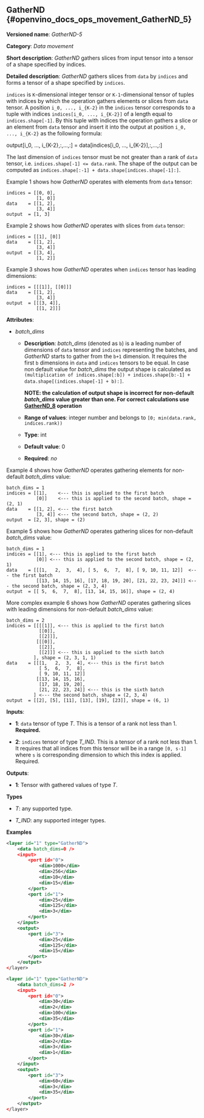 ## GatherND <a name="GatherND"></a> {#openvino_docs_ops_movement_GatherND_5}

**Versioned name**: *GatherND-5*

**Category**: *Data movement*

**Short description**: *GatherND* gathers slices from input tensor into a tensor of a shape specified by indices.

**Detailed description**: *GatherND* gathers slices from `data` by `indices` and forms a tensor of a shape specified by `indices`.

`indices` is `K`-dimensional integer tensor or `K-1`-dimensional tensor of tuples with indices by which the operation gathers elements or slices
from `data` tensor. A position `i_0, ..., i_{K-2}` in the `indices` tensor corresponds to a tuple with indices `indices[i_0, ..., i_{K-2}]`
of a length equal to `indices.shape[-1]`. By this tuple with indices the operation gathers a slice or an element from `data` tensor and
insert it into the output at position `i_0, ..., i_{K-2}` as the following formula:

output[i_0, ..., i_{K-2},:,...,:] = data[indices[i_0, ..., i_{K-2}],:,...,:]

The last dimension of `indices` tensor must be not greater than a rank of `data` tensor, i.e. `indices.shape[-1] <= data.rank`.
The shape of the output can be computed as `indices.shape[:-1] + data.shape[indices.shape[-1]:]`.

Example 1 shows how *GatherND* operates with elements from `data` tensor:

```
indices = [[0, 0],
           [1, 0]]
data    = [[1, 2],
           [3, 4]]
output  = [1, 3]
```

Example 2 shows how *GatherND* operates with slices from `data` tensor:

```
indices = [[1], [0]]
data    = [[1, 2],
           [3, 4]]
output  = [[3, 4],
           [1, 2]]
```

Example 3 shows how *GatherND* operates when `indices` tensor has leading dimensions:

```
indices = [[[1]], [[0]]]
data    = [[1, 2],
           [3, 4]]
output  = [[[3, 4]],
           [[1, 2]]]
```

**Attributes**:

* *batch_dims*

  * **Description**: *batch_dims* (denoted as `b`) is a leading number of dimensions of `data` tensor 
    and `indices` representing the batches, and *GatherND* starts to gather from the `b+1` dimension.
    It requires the first `b` dimensions in `data` and `indices` tensors to be equal.
    In case non default value for *batch_dims* the output shape is calculated as
`(multiplication of indices.shape[:b]) + indices.shape[b:-1] + data.shape[(indices.shape[-1] + b):]`.
    
    **NOTE: the calculation of output shape is incorrect for non-default *batch_dims* value greater than one.
    For correct calculations use [GatherND_8](GatherND_8.md) operation**

  * **Range of values**: integer number and belongs to `[0; min(data.rank, indices.rank))`
  * **Type**: int
  * **Default value**: 0
  * **Required**: *no*

Example 4 shows how *GatherND* operates gathering elements for non-default *batch_dims* value:

```
batch_dims = 1
indices = [[1],    <--- this is applied to the first batch
           [0]]    <--- this is applied to the second batch, shape = (2, 1)
data    = [[1, 2], <--- the first batch
           [3, 4]] <--- the second batch, shape = (2, 2)
output  = [2, 3], shape = (2)
```

Example 5 shows how *GatherND* operates gathering slices for non-default *batch_dims* value:

```
batch_dims = 1
indices = [[1], <--- this is applied to the first batch
           [0]] <--- this is applied to the second batch, shape = (2, 1)
data    = [[[1,   2,  3,  4], [ 5,  6,  7,  8], [ 9, 10, 11, 12]]  <--- the first batch
           [[13, 14, 15, 16], [17, 18, 19, 20], [21, 22, 23, 24]]] <--- the second batch, shape = (2, 3, 4)
output  = [[ 5,  6,  7,  8], [13, 14, 15, 16]], shape = (2, 4)
```

More complex example 6 shows how *GatherND* operates gathering slices with leading dimensions for non-default *batch_dims* value:

```
batch_dims = 2
indices = [[[[1]], <--- this is applied to the first batch
            [[0]],
            [[2]]],
           [[[0]],
            [[2]],
            [[2]]] <--- this is applied to the sixth batch
          ], shape = (2, 3, 1, 1)
data    = [[[1,   2,  3,  4], <--- this is the first batch
            [ 5,  6,  7,  8],
            [ 9, 10, 11, 12]]
           [[13, 14, 15, 16],
            [17, 18, 19, 20],
            [21, 22, 23, 24]] <--- this is the sixth batch
          ] <--- the second batch, shape = (2, 3, 4)
output  = [[2], [5], [11], [13], [19], [23]], shape = (6, 1)
```

**Inputs**:

* **1**:  `data` tensor of type *T*. This is a tensor of a rank not less than 1. **Required.**

* **2**:  `indices` tensor of type *T_IND*. This is a tensor of a rank not less than 1.
It requires that all indices from this tensor will be in a range `[0, s-1]` where `s` is corresponding dimension to which this index is applied.
Required.

**Outputs**:

*   **1**: Tensor with gathered values of type *T*.

**Types**

* *T*: any supported type.

* *T_IND*: any supported integer types.

**Examples**

```xml
<layer id="1" type="GatherND">
    <data batch_dims=0 />
    <input>
        <port id="0">
            <dim>1000</dim>
            <dim>256</dim>
            <dim>10</dim>
            <dim>15</dim>
        </port>
        <port id="1">
            <dim>25</dim>
            <dim>125</dim>
            <dim>3</dim>
        </port>
    </input>
    <output>
        <port id="3">
            <dim>25</dim>
            <dim>125</dim>
            <dim>15</dim>
        </port>
    </output>
</layer>
```

```xml
<layer id="1" type="GatherND">
    <data batch_dims=2 />
    <input>
        <port id="0">
            <dim>30</dim>
            <dim>2</dim>
            <dim>100</dim>
            <dim>35</dim>
        </port>
        <port id="1">
            <dim>30</dim>
            <dim>2</dim>
            <dim>3</dim>
            <dim>1</dim>
        </port>
    </input>
    <output>
        <port id="3">
            <dim>60</dim>
            <dim>3</dim>
            <dim>35</dim>
        </port>
    </output>
</layer>
```
